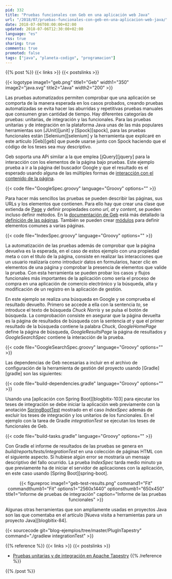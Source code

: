 ```yaml
---
pid: 332
title: "Pruebas funcionales con Geb en una aplicación web Java"
url: "/2018/07/pruebas-funcionales-con-geb-en-una-aplicacion-web-java/"
date: 2018-07-06T08:00:00+02:00
updated: 2018-07-06T12:30:00+02:00
language: "es"
rss: true
sharing: true
comments: true
promoted: false
tags: ["java", "planeta-codigo", "programacion"]
---
```


{{% post %}}
{{< links >}}
{{< postslinks >}}

{{< logotype image1="geb.png" title1="Geb" width1="350" image2="java.svg" title2="Java" width2="200" >}}

Las pruebas automatizados permiten comprobar que una aplicación se comporta de la manera esperada en los casos probados, creando pruebas automatizadas se evita hacer las aburridas y repetitivas pruebas manuales que consumen gran cantidad de tiempo. Hay diferentes categorías de pruebas: unitarias, de integración y las funcionales. Para las pruebas unitarias y de integración en la plataforma Java unas de las más populares herramientas son [JUnit][junit] y [Spock][spock], para las pruebas funcionales están [Selenium][selenium] y la herramienta que explicaré en este artículo [Geb][geb] que puede usarse junto con Spock haciendo que el código de los teses sea muy descriptivo.

Geb soporta una APi similar a la que emplea [jQuery][jquery] para la interacción con los elementos de la página bajo pruebas. Este ejemplo prueba a ir a la página del buscador Google y que el resultado es el esperado usando alguna de las múltiples formas de [interacción con el contenido de la página](http://www.gebish.org/manual/current/#navigator).

{{< code file="GoogleSpec.groovy" language="Groovy" options="" >}}

Para hacer más sencillos las pruebas se pueden describir las páginas, sus URLs y los elementos que contienen. Para ello hay que crear una clase que extienda de [Page](http://www.gebish.org/manual/current/api/geb/Page.html) y definir propiedades como _url_, _at_ y _content_, se pueden incluso definir métodos. En la [documentación de Geb](http://www.gebish.org/manual/current/) está más detallado la [definición de las páginas](http://www.gebish.org/manual/current/#pages). También se pueden crear [módulos](http://www.gebish.org/manual/current/#modules) para definir elementos comunes a varias páginas.

{{< code file="IndexSpec.groovy" language="Groovy" options="" >}}

La automatización de las pruebas además de comprobar que la página devuelva es la esperada, en el caso de estos ejemplo con una propiedad meta o con el título de la página, consiste en realizar las interacciones que un usuario realizaría como introducir datos en formularios, hacer clic en elementos de una página y comprobar la presencia de elementos que valide la prueba. Con esta herramienta se pueden probar los casos y flujos funcionales más importantes de la aplicación como sería el proceso de compra en una aplicación de comercio electrónico y la búsqueda, alta y modificación de un registro en la aplicación de gestión.

En este ejemplo se realiza una búsqueda en Google y se comprueba el resultado devuelto. Primero se accede a ella con la sentencia _to_, se introduce el texto de búsqueda _Chuck Norris_ y se pulsa el botón de búsqueda. La comprobación consiste en asegurar que la página devuelta es la página de resultados de búsqueda con la sentencia _at_ y que el primer resultado de la búsqueda contiene la palabra _Chuck_, _GoogleHomePage_ define la página de búsqueda, _GoogleResultsPage_ la página de resultados y _GoogleSearchSpec_ contiene la interacción de la prueba.

{{< code file="GoogleSearchSpec.groovy" language="Groovy" options="" >}}

Las dependencias de Geb necesarias a incluir en el archivo de configuración de la herramienta de gestión del proyecto usando [Gradle][gradle] son las siguientes:

{{< code file="build-dependencies.gradle" language="Groovy" options="" >}}

Usando una [aplicación con Spring Boot][blogbitix-103] para ejecutar los teses de integración se debe iniciar la aplicación web previamente con la anotación [SpringBootTest](https://docs.spring.io/spring-boot/docs/current/api/org/springframework/boot/test/context/SpringBootTest.html) mostrado en el caso _IndexSpec_ además de excluir los teses de integración y los unitarios de los funcionales. En el ejemplo con la tarea de Gradle _integrationTest_ se ejecutan los teses de funcionales de Geb.

{{< code file="build-tasks.gradle" language="Groovy" options="" >}}

Con Gradle el informe de resultados de las pruebas se genera en _build/reports/tests/integrationTest_ en una colección de páginas HTML con el siguiente aspecto. Si hubiese algún error se mostraría un mensaje descriptivo del fallo ocurrido. La prueba _IndexSpec_ tarda medio minuto ya que previamente ha de iniciar el servidor de aplicaciones con la aplicación, en este caso usando [Spring Boot][spring-boot].

<div class="media" style="text-align: center;">
    {{< figureproc
        image1="geb-test-results.png" command1="Fit" commandthumb1="Fit" options1="2560x1440" optionsthumb1="650x450" title1="Informe de pruebas de integración"
        caption="Informe de las pruebas funcionales" >}}
</div>

Algunas otras herramientas que son ampliamente usadas en proyectos Java son las que comentaba en el artículo [Nueva visita a herramientas para un proyecto Java][blogbitix-84].

{{< sourcecode git="blog-ejemplos/tree/master/PlugInTapestry" command="./gradlew integrationTest" >}}

{{% reference %}}
{{< links >}}
{{< postslinks >}}
* [Pruebas unitarias y de integración en Apache Tapestry](http://elblogdepicodev.blogspot.com.es/2013/06/pruebas-unitarias-y-de-integracion-en-apache-tapestry.html)
{{% /reference %}}

{{% /post %}}
